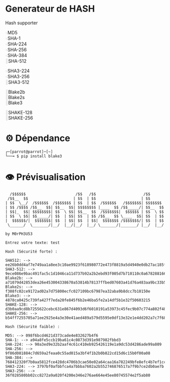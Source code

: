 # Generateur de HASH

Hash supporter

<span style="color: #dddddd;">💀</span>MD5  
<span style="color: #dddddd;">💀</span>SHA-1  
<span style="color: #dddddd;">💀</span>SHA-224  
<span style="color: #dddddd;">💀</span>SHA-256  
<span style="color: #dddddd;">💀</span>SHA-384  
<span style="color: #dddddd;">💪</span>SHA-512

<span style="color: #dddddd;">💀</span>SHA3-224  
<span style="color: #dddddd;">💀</span>SHA3-256  
<span style="color: #dddddd;">💪</span>SHA3-512

<span style="color: #dddddd;">💪</span>Blake2b  
<span style="color: #dddddd;">💪</span>Blake2s  
<span style="color: #dddddd;">💪</span>Blake3

<span style="color: #dddddd;">💪</span>SHAKE-128  
<span style="color: #dddddd;">💪</span>SHAKE-256

# ⚙️ Dépendance

```
┌─[parrot@parrot]─[~]
└──╼ $ pip install blake3
```
# 👁️ Prévisualisation

```
  /$$$$$$                      /$$   /$$                     /$$      
 /$$__  $$                    | $$  | $$                    | $$      
| $$  \__/  /$$$$$$  /$$$$$$$ | $$  | $$  /$$$$$$   /$$$$$$$| $$$$$$$ 
| $$ /$$$$ /$$__  $$| $$__  $$| $$$$$$$$ |____  $$ /$$_____/| $$__  $$
| $$|_  $$| $$$$$$$$| $$  \ $$| $$__  $$  /$$$$$$$|  $$$$$$ | $$  \ $$
| $$  \ $$| $$_____/| $$  | $$| $$  | $$ /$$__  $$ \____  $$| $$  | $$
|  $$$$$$/|  $$$$$$$| $$  | $$| $$  | $$|  $$$$$$$ /$$$$$$$/| $$  | $$
 \______/  \_______/|__/  |__/|__/  |__/ \_______/|_______/ |__/  |__/

by M0rPH3U53

Entrez votre texte: test

Hash (Sécurité forte) :

SHA512: --> ee26b0dd4af7e749aa1a8ee3c10ae9923f618980772e473f8819a5d4940e0db27ac185f8a0e1d5f84f88bc887fd67b143732c304cc5fa9ad8e6f57f50028a8ff
SHA3-512: --> 9ece086e9bac491fac5c1d1046ca11d737b92a2b2ebd93f005d7b710110c0a678288166e7fbe796883a4f2e9b3ca9f484f521d0ce464345cc1aec96779149c14
Blake2b: --> a71079d42853dea26e453004338670a53814b78137ffbed07603a41d76a483aa9bc33b582f77d30a65e6f29a896c0411f38312e1d66e0bf16386c86a89bea572
Blake2s: --> f308fc02ce9172ad02a7d75800ecfc027109bc67987ea32aba9b8dcc7b10150e
Blake3: --> 4878ca0425c739fa427f7eda20fe845f6b2e46ba5fe2a14df5b1e32f50603215
SHAKE-128: --> d3b0aa9cd8b7255622cebc631e867d4093d6f6010191a53973c45fec9b07c774a802f48265010c4f4ba44b6ccda3f2538f634ec8ce39d6753c7e553ed8cea665b5
SHAKE-256: --> b54ff7255705a71ee2925e4a3e30e41aed489a579d5595e0df13e32e1e4dd202a7c7f68b31d6418d9845eb4d757adda6ab189e1bb340db818e5b3bc725d992faf6

Hash (Sécurité faible) :

MD5: --> 098f6bcd4621d373cade4e832627b4f6
SHA-1: --> a94a8fe5ccb19ba61c4c0873d391e987982fbbd3
SHA-224: --> 90a3ed9e32b2aaf4c61c410eb925426119e1a9dc53d4286ade99a809
SHA-256: --> 9f86d081884c7d659a2feaa0c55ad015a3bf4f1b2b0b822cd15d6c15b0f00a08
SHA-384: --> 768412320f7b0aa5812fce428dc4706b3cae50e02a64caa16a782249bfe8efc4b7ef1ccb126255d196047dfedf17a0a9
SHA3-224: --> 3797bf0afbbfca4a7bbba7602a2b552746876517a7f9b7ce2db0ae7b
SHA3-256: --> 36f028580bb02cc8272a9a020f4200e346e276ae664e45ee80745574e2f5ab80

```
